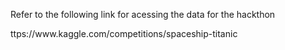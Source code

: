 Refer to the following link for acessing the data for the hackthon
<p>ttps://www.kaggle.com/competitions/spaceship-titanic</p>
